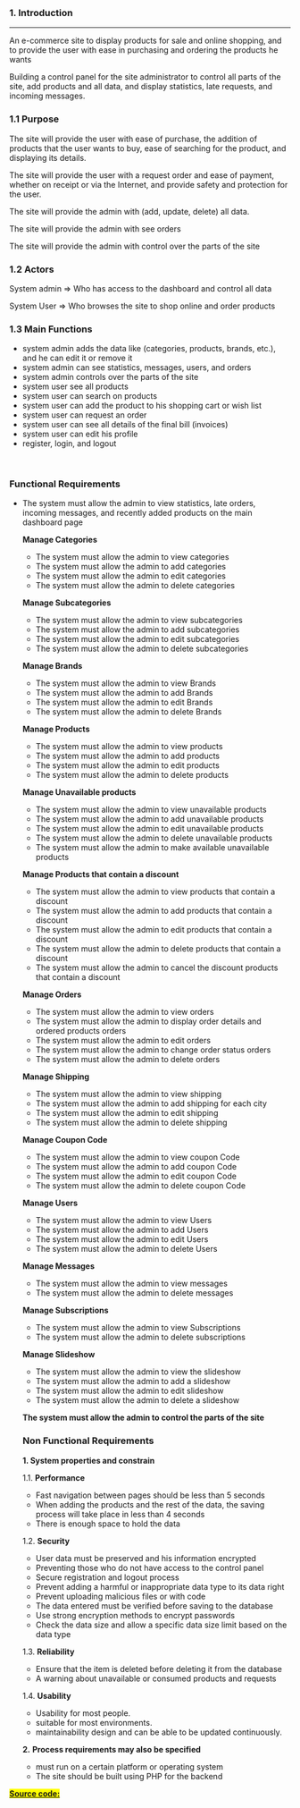 <p class="MsoNormal" style="text-align: center;" align="center">&nbsp;</p>
<h3 style="text-align: left;">1. Introduction</h3>
<hr />
<p style="text-align: left;">An e-commerce site to display products for sale and online shopping, and to provide the user with ease in purchasing and ordering the products he wants</p>
<p style="text-align: left;">Building a control panel for the site administrator to control all parts of the site, add products and all data, and display statistics, late requests, and incoming messages.</p>
<h3 style="text-align: left;">1.1 Purpose</h3>
<p style="text-align: left;">The site will provide the user with ease of purchase, the addition of products that the user wants to buy, ease of searching for the product, and displaying its details.</p>
<p style="text-align: left;">The site will provide the user with a request order and ease of payment, whether on receipt or via the Internet, and provide safety and protection for the user.</p>
<p style="text-align: left;">The site will provide the admin with (add, update, delete) all data.</p>
<p style="text-align: left;">The site will provide the admin with see orders</p>
<p style="text-align: left;">The site will provide the admin with control over the parts of the site</p>
<h3 style="text-align: left;">1.2 Actors</h3>
<p style="text-align: left;">System admin &rArr; Who has access to the dashboard and control all data</p>
<p style="text-align: left;">System User &rArr; Who browses the site to shop online and order products</p>
<h3 style="text-align: left;">1.3 Main Functions</h3>
<ul style="text-align: left;">
<li style="text-align: left;">system admin adds the data like (categories, products, brands, etc.), and he can edit it or remove it</li>
<li style="text-align: left;">system admin can see statistics, messages, users, and orders</li>
<li style="text-align: left;">system admin controls over the parts of the site</li>
<li style="text-align: left;">system user see all products</li>
<li style="text-align: left;">system user can search on products</li>
<li style="text-align: left;">system user can add the product to his shopping cart or wish list</li>
<li style="text-align: left;">system user can request an order</li>
<li style="text-align: left;">system user can see all details of the final bill (invoices)</li>
<li style="text-align: left;">system user can edit his profile</li>
<li style="text-align: left;">register, login, and logout</li>
</ul>
<p>&nbsp;</p>
<h3 style="text-align: left;">Functional Requirements</h3>
<ul style="text-align: left;">
<li style="text-align: left;">
<p>The system must allow the admin to view statistics, late orders, incoming messages, and recently added products on the main dashboard page</p>
<p><strong>Manage Categories</strong></p>
<ul>
<li>The system must allow the admin to view categories</li>
<li>The system must allow the admin to add categories</li>
<li>The system must allow the admin to edit categories</li>
<li>The system must allow the admin to delete categories</li>
</ul>
<p><strong>Manage Subcategories</strong></p>
<ul>
<li>The system must allow the admin to view subcategories</li>
<li>The system must allow the admin to add subcategories</li>
<li>The system must allow the admin to edit subcategories</li>
<li>The system must allow the admin to delete subcategories</li>
</ul>
<p><strong>Manage Brands</strong></p>
<ul>
<li>The system must allow the admin to view Brands</li>
<li>The system must allow the admin to add Brands</li>
<li>The system must allow the admin to edit Brands</li>
<li>The system must allow the admin to delete Brands</li>
</ul>
<p><strong>Manage Products</strong></p>
<ul>
<li>The system must allow the admin to view products</li>
<li>The system must allow the admin to add products</li>
<li>The system must allow the admin to edit products</li>
<li>The system must allow the admin to delete products</li>
</ul>
<p><strong>Manage Unavailable products</strong></p>
<ul>
<li>The system must allow the admin to view unavailable products</li>
<li>The system must allow the admin to add unavailable products</li>
<li>The system must allow the admin to edit unavailable products</li>
<li>The system must allow the admin to delete unavailable products</li>
<li>The system must allow the admin to make available unavailable products</li>
</ul>
<p><strong>Manage Products that contain a discount</strong></p>
<ul>
<li>The system must allow the admin to view products that contain a discount</li>
<li>The system must allow the admin to add products that contain a discount</li>
<li>The system must allow the admin to edit products that contain a discount</li>
<li>The system must allow the admin to delete products that contain a discount</li>
<li>The system must allow the admin to cancel the discount products that contain a discount</li>
</ul>
<p><strong>Manage Orders</strong></p>
<ul>
<li>The system must allow the admin to view orders</li>
<li>The system must allow the admin to display order details and ordered products orders</li>
<li>The system must allow the admin to edit orders</li>
<li>The system must allow the admin to change order status orders</li>
<li>The system must allow the admin to delete orders</li>
</ul>
<p><strong>Manage Shipping</strong></p>
<ul>
<li>The system must allow the admin to view shipping</li>
<li>The system must allow the admin to add shipping for each city</li>
<li>The system must allow the admin to edit shipping</li>
<li>The system must allow the admin to delete shipping</li>
</ul>
<p><strong>Manage Coupon Code</strong></p>
<ul>
<li>The system must allow the admin to view coupon Code</li>
<li>The system must allow the admin to add coupon Code</li>
<li>The system must allow the admin to edit coupon Code</li>
<li>The system must allow the admin to delete coupon Code</li>
</ul>
<p><strong>Manage Users</strong></p>
<ul>
<li>The system must allow the admin to view Users</li>
<li>The system must allow the admin to add Users</li>
<li>The system must allow the admin to edit Users</li>
<li>The system must allow the admin to delete Users</li>
</ul>
<p><strong>Manage Messages</strong></p>
<ul>
<li>The system must allow the admin to view messages</li>
<li>The system must allow the admin to delete messages</li>
</ul>
<p><strong>Manage Subscriptions</strong></p>
<ul>
<li>The system must allow the admin to view Subscriptions</li>
<li>The system must allow the admin to delete subscriptions</li>
</ul>
<p><strong>Manage Slideshow</strong></p>
<ul>
<li>The system must allow the admin to view the slideshow</li>
<li>The system must allow the admin to add a slideshow</li>
<li>The system must allow the admin to edit slideshow</li>
<li>The system must allow the admin to delete a slideshow</li>
</ul>
<p><strong>The system must allow the admin to control the parts of the site</strong></p>
<h3 style="text-align: left;">Non Functional Requirements</h3>
<p><strong>1. System properties and constrain</strong></p>
<p>1.1. <strong>Performance</strong></p>
<ul>
<li>Fast navigation between pages should be less than 5 seconds</li>
<li>When adding the products and the rest of the data, the saving process will take place in less than 4 seconds</li>
<li>There is enough space to hold the data</li>
</ul>
<p>1.2. <strong>Security</strong></p>
<ul>
<li>User data must be preserved and his information encrypted</li>
<li>Preventing those who do not have access to the control panel</li>
<li>Secure registration and logout process</li>
<li>Prevent adding a harmful or inappropriate data type to its data right</li>
<li>Prevent uploading malicious files or with code</li>
<li>The data entered must be verified before saving to the database</li>
<li>Use strong encryption methods to encrypt passwords</li>
<li>Check the data size and allow a specific data size limit based on the data type</li>
</ul>
<p>1.3. <strong>Reliability</strong></p>
<ul>
<li>Ensure that the item is deleted before deleting it from the database</li>
<li>A warning about unavailable or consumed products and requests</li>
</ul>
<p>1.4. <strong>Usability</strong></p>
<ul>
<li>Usability for most people.</li>
<li>suitable for most environments.</li>
<li>maintainability design and can be able to be updated continuously.</li>
</ul>
<p><strong>2.</strong> <strong>Process requirements may also be specified</strong></p>
<ul>
<li>must run on a certain platform or operating system</li>
<li>The site should be built using PHP for the backend</li>
</ul>
</li>
</ul>
<p class="MsoNormal" style="text-align: left;" align="center"><span style="background-color: #ffff00;"><span style="text-decoration: underline;"><strong>Source code:</strong>
